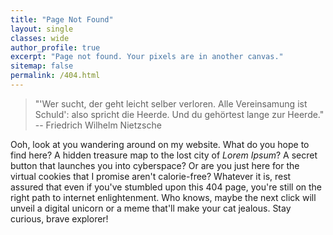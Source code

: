 ```yaml
---
title: "Page Not Found"
layout: single
classes: wide
author_profile: true
excerpt: "Page not found. Your pixels are in another canvas."
sitemap: false
permalink: /404.html
---
```


> "'Wer sucht, der geht leicht selber verloren. Alle Vereinsamung ist Schuld': also spricht die Heerde. Und du gehörtest lange zur Heerde." -- Friedrich Wilhelm Nietzsche



Ooh, look at you wandering around on my website. What do you hope to find here? A hidden treasure map to the lost city of *Lorem Ipsum*? A secret button that launches you into cyberspace? Or are you just here for the virtual cookies that I promise aren't calorie-free? Whatever it is, rest assured that even if you've stumbled upon this 404 page, you're still on the right path to internet enlightenment. Who knows, maybe the next click will unveil a digital unicorn or a meme that'll make your cat jealous. Stay curious, brave explorer!
